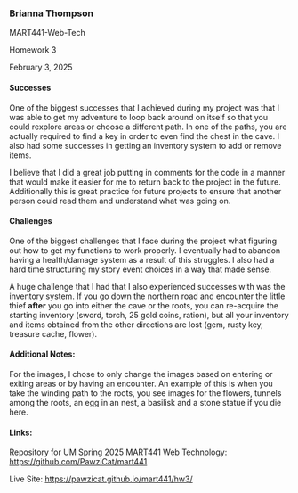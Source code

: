 ###  Brianna Thompson

MART441-Web-Tech

Homework 3

February 3, 2025

#### Successes

One of the biggest successes that I achieved during my project was that I was able to get my adventure to loop back around on itself so that you could rexplore areas or choose a different path. In one of the paths, you are actually required to find a key in order to even find the chest in the cave. I also had some successes in getting an inventory system to add or remove items.

I believe that I did a great job putting in comments for the code in a manner that would make it easier for me to return back to the project in the future. Additionally this is great practice for future projects to ensure that another person could read them and understand what was going on. 

#### Challenges 

One of the biggest challenges that I face during the project what figuring out how to get my functions to work properly. I eventually had to abandon having a health/damage system as a result of this struggles. I also had a hard time structuring my story event choices in a way that made sense. 

A huge challenge that I had that I also experienced successes with was the inventory system. If you go down the northern road and encounter the little thief **after** you go into either the cave or the roots, you can re-acquire the starting inventory (sword, torch, 25 gold coins, ration), but all your inventory and items obtained from the other directions are lost (gem, rusty key, treasure cache, flower).

#### Additional Notes:
For the images, I chose to only change the images based on entering or exiting areas or by having an encounter. An example of this is when you take the winding path to the roots, you see images for the flowers, tunnels among the roots, an egg in an nest, a basilisk and a stone statue if you die here.

#### Links:
Repository for UM Spring 2025 MART441 Web Technology:
https://github.com/PawziCat/mart441

Live Site:
https://pawzicat.github.io/mart441/hw3/